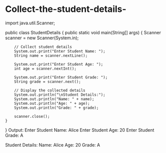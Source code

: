 # Collect-the-student-details-
import java.util.Scanner;

public class StudentDetails {
    public static void main(String[] args) {
        Scanner scanner = new Scanner(System.in);

        // Collect student details
        System.out.print("Enter Student Name: ");
        String name = scanner.nextLine();

        System.out.print("Enter Student Age: ");
        int age = scanner.nextInt();

        System.out.print("Enter Student Grade: ");
        String grade = scanner.next();

        // Display the collected details
        System.out.println("\nStudent Details:");
        System.out.println("Name: " + name);
        System.out.println("Age: " + age);
        System.out.println("Grade: " + grade);

        scanner.close();
    }
}
Output:
Enter Student Name: Alice
Enter Student Age: 20
Enter Student Grade: A

Student Details:
Name: Alice
Age: 20
Grade: A
